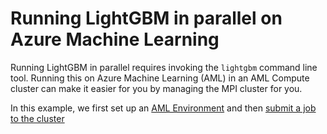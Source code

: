 # Running LightGBM in parallel on Azure Machine Learning

Running LightGBM in parallel requires invoking the `lightgbm` command line tool. Running this on Azure Machine Learning (AML) in an AML Compute cluster can make it easier for you by managing the MPI cluster for you.

In this example, we first set up an [AML Environment](notebooks/00-Environment_Setup.ipynb) and then [submit a job to the cluster](/notebooks/01-LightGBM_Submission.ipynb)

